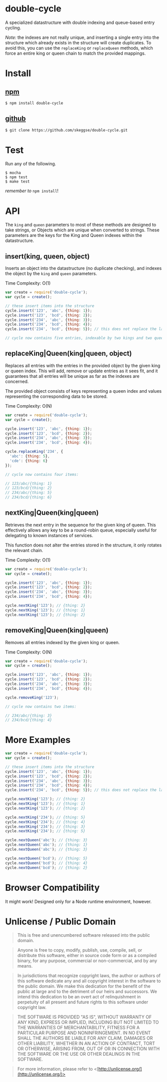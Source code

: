 double-cycle
============

A specialized datastructure with double indexing and queue-based entry cycling.

_Note:_ the indexes are not really unique, and inserting a single entry into the structure which already exists in the structure will create duplicates. To avoid this, you can use the `replaceKing` or `replaceQueen` methods, which force an entire king or queen chain to match the provided mappings.

Install
=======

[npm][]
-------

```sh
$ npm install double-cycle
```

[github][]
----------

```sh
$ git clone https://github.com/skeggse/double-cycle.git
```

Test
====

Run any of the following.

```
$ mocha
$ npm test
$ make test
```

_remember to_ `npm install`!

API
===

The `king` and `queen` parameters to most of these methods are designed to take strings, or Objects which are unique when converted to strings. These parameters are the keys for the King and Queen indexes within the datastructure.

insert(king, queen, object)
---------------------------

Inserts an object into the datastructure (no duplicate checking), and indexes the object by the `king` and `queen` parameters.

Time Complexity: O(1)

```js
var create = require('double-cycle');
var cycle = create();

// these insert items into the structure
cycle.insert('123', 'abc', {thing: 1});
cycle.insert('123', 'bcd', {thing: 2});
cycle.insert('234', 'abc', {thing: 3});
cycle.insert('234', 'bcd', {thing: 4});
cycle.insert('234', 'bcd', {thing: 5}); // this does not replace the last insert

// cycle now contains five entries, indexable by two kings and two queens
```

replaceKing|Queen(king|queen, object)
-------------------------------------

Replaces all entries with the entries in the provided object by the given king or queen index. This will add, remove or update entries as it sees fit, and it guarantees that all entries will be unique as far as the indexes are concerned.

The provided object consists of keys representing a queen index and values representing the corresponding data to be stored.

Time Complexity: O(N)

```js
var create = require('double-cycle');
var cycle = create();

cycle.insert('123', 'abc', {thing: 1});
cycle.insert('123', 'bcd', {thing: 2});
cycle.insert('234', 'abc', {thing: 3});
cycle.insert('234', 'bcd', {thing: 4});

cycle.replaceKing('234', {
  'abc': {thing: 5},
  'cde': {thing: 6}
});

// cycle now contains four items:

// 123/abc/{thing: 1}
// 123/bcd/{thing: 2}
// 234/abc/{thing: 5}
// 234/bcd/{thing: 6}
```

nextKing|Queen(king|queen)
--------------------------

Retrieves the next entry in the sequence for the given king of queen. This effectively allows any key to be a round-robin queue, especially useful for delegating to known instances of services.

This function does not alter the entries stored in the structure, it only rotates the relevant chain.

Time Complexity: O(1)

```js
var create = require('double-cycle');
var cycle = create();

cycle.insert('123', 'abc', {thing: 1});
cycle.insert('123', 'bcd', {thing: 2});
cycle.insert('234', 'abc', {thing: 3});
cycle.insert('234', 'bcd', {thing: 4});

cycle.nextKing('123'); // {thing: 2}
cycle.nextKing('123'); // {thing: 1}
cycle.nextKing('123'); // {thing: 2}
```

removeKing|Queen(king|queen)
----------------------------

Removes all entries indexed by the given king or queen.

Time Complexity: O(N)

```js
var create = require('double-cycle');
var cycle = create();

cycle.insert('123', 'abc', {thing: 1});
cycle.insert('123', 'bcd', {thing: 2});
cycle.insert('234', 'abc', {thing: 3});
cycle.insert('234', 'bcd', {thing: 4});

cycle.removeKing('123');

// cycle now contains two items:

// 234/abc/{thing: 3}
// 234/bcd/{thing: 4}
```

More Examples
=============

```js
var create = require('double-cycle');
var cycle = create();

// these insert items into the structure
cycle.insert('123', 'abc', {thing: 1});
cycle.insert('123', 'bcd', {thing: 2});
cycle.insert('234', 'abc', {thing: 3});
cycle.insert('234', 'bcd', {thing: 4});
cycle.insert('234', 'bcd', {thing: 5}); // this does not replace the last insert

cycle.nextKing('123'); // {thing: 2}
cycle.nextKing('123'); // {thing: 1}
cycle.nextKing('123'); // {thing: 2}

cycle.nextKing('234'); // {thing: 5}
cycle.nextKing('234'); // {thing: 4}
cycle.nextKing('234'); // {thing: 3}
cycle.nextKing('234'); // {thing: 5}

cycle.nextQueen('abc'); // {thing: 3}
cycle.nextQueen('abc'); // {thing: 1}
cycle.nextQueen('abc'); // {thing: 3}

cycle.nextQueen('bcd'); // {thing: 5}
cycle.nextQueen('bcd'); // {thing: 4}
cycle.nextQueen('bcd'); // {thing: 2}
```

Browser Compatibility
=====================

It might work! Designed only for a Node runtime environment, however.

Unlicense / Public Domain
=========================

> This is free and unencumbered software released into the public domain.

> Anyone is free to copy, modify, publish, use, compile, sell, or distribute this software, either in source code form or as a compiled binary, for any purpose, commercial or non-commercial, and by any means.

> In jurisdictions that recognize copyright laws, the author or authors of this software dedicate any and all copyright interest in the software to the public domain. We make this dedication for the benefit of the public at large and to the detriment of our heirs and successors. We intend this dedication to be an overt act of relinquishment in perpetuity of all present and future rights to this software under copyright law.

> THE SOFTWARE IS PROVIDED "AS IS", WITHOUT WARRANTY OF ANY KIND, EXPRESS OR IMPLIED, INCLUDING BUT NOT LIMITED TO THE WARRANTIES OF MERCHANTABILITY, FITNESS FOR A PARTICULAR PURPOSE AND NONINFRINGEMENT. IN NO EVENT SHALL THE AUTHORS BE LIABLE FOR ANY CLAIM, DAMAGES OR OTHER LIABILITY, WHETHER IN AN ACTION OF CONTRACT, TORT OR OTHERWISE, ARISING FROM, OUT OF OR IN CONNECTION WITH THE SOFTWARE OR THE USE OR OTHER DEALINGS IN THE SOFTWARE.

> For more information, please refer to <[http://unlicense.org/](http://unlicense.org/)>

[npm]: http://npmjs.org/package/double-cycle "double-cycle on npm"
[github]: https://github.com/skeggse/double-cycle "double-cycle on github"
